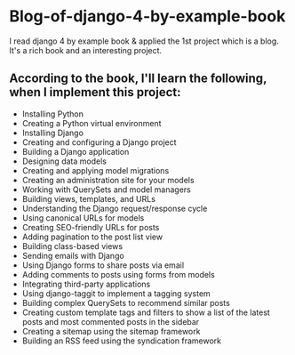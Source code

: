 # Blog-of-django-4-by-example-book
I read django 4 by example book  &amp; applied the 1st project which is a blog. It's a rich book and an interesting project.
## According to the book, I'll learn the following, when I implement this project:
* Installing Python
* Creating a Python virtual environment
* Installing Django
* Creating and configuring a Django project
* Building a Django application
* Designing data models
* Creating and applying model migrations
* Creating an administration site for your models
* Working with QuerySets and model managers
* Building views, templates, and URLs
* Understanding the Django request/response cycle
* Using canonical URLs for models
* Creating SEO-friendly URLs for posts
* Adding pagination to the post list view
* Building class-based views
* Sending emails with Django
* Using Django forms to share posts via email
* Adding comments to posts using forms from models
* Integrating third-party applications
* Using django-taggit to implement a tagging system
* Building complex QuerySets to recommend similar posts
* Creating custom template tags and filters to show a list of the latest posts and most commented posts in the sidebar
* Creating a sitemap using the sitemap framework
* Building an RSS feed using the syndication framework
